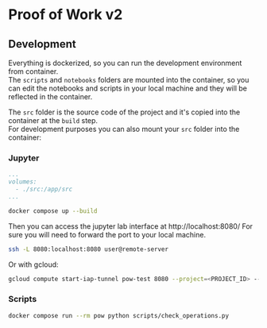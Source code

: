 # Proof of Work v2

## Development

Everything is dockerized, so you can run the development environment from container.  
The `scripts` and `notebooks` folders are mounted into the container, 
so you can edit the notebooks and scripts in your local machine and they will be reflected in the container.

The `src` folder is the source code of the project and it's copied into the container at the `build` step.  
For development purposes you can also mount your `src` folder into the container:

### Jupyter

```yaml
...
volumes:
  - ./src:/app/src
...
```

```bash
docker compose up --build
```

Then you can access the jupyter lab interface at http://localhost:8080/
For sure you will need to forward the port to your local machine.

```bash
ssh -L 8080:localhost:8080 user@remote-server
```

Or with gcloud:

```bash
gcloud compute start-iap-tunnel pow-test 8080 --project=<PROJECT_ID> --local-host-port=localhost:8080
```

### Scripts

```bash
docker compose run --rm pow python scripts/check_operations.py
```

